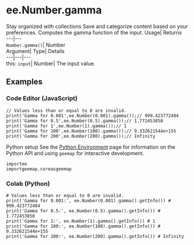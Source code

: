  
#  ee.Number.gamma 
Stay organized with collections  Save and categorize content based on your preferences. 
Computes the gamma function of the input. Usage| Returns  
---|---  
`Number.gamma()`| Number  
Argument| Type| Details  
---|---|---  
this: `input`| Number| The input value.  
## Examples
### Code Editor (JavaScript)
```
// Values less than or equal to 0 are invalid.
print('Gamma for 0.001',ee.Number(0.001).gamma());// 999.423772484
print('Gamma for 0.5',ee.Number(0.5).gamma());// 1.772453850
print('Gamma for 1',ee.Number(1).gamma());// 1
print('Gamma for 100',ee.Number(100).gamma());// 9.332621544e+155
print('Gamma for 200',ee.Number(200).gamma());// Infinity
```

Python setup
See the [ Python Environment](https://developers.google.com/earth-engine/guides/python_install) page for information on the Python API and using `geemap` for interactive development.
```
importee
importgeemap.coreasgeemap
```

### Colab (Python)
```
# Values less than or equal to 0 are invalid.
print('Gamma for 0.001:', ee.Number(0.001).gamma().getInfo()) # 999.423772484
print('Gamma for 0.5:', ee.Number(0.5).gamma().getInfo()) # 1.772453850
print('Gamma for 1:', ee.Number(1).gamma().getInfo()) # 1
print('Gamma for 100:', ee.Number(100).gamma().getInfo()) # 9.332621544e+155
print('Gamma for 200:', ee.Number(200).gamma().getInfo()) # Infinity
```

